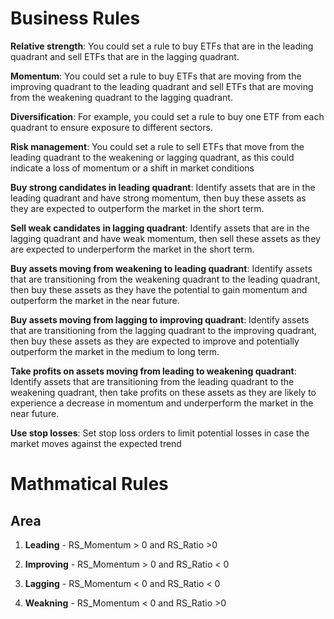 # Business Rules

**Relative strength**: You could set a rule to buy ETFs that are in the leading quadrant and sell ETFs that are in the lagging quadrant.

**Momentum**: You could set a rule to buy ETFs that are moving from the improving quadrant to the leading quadrant and sell ETFs that are moving from the weakening quadrant to the lagging quadrant.

**Diversification**: For example, you could set a rule to buy one ETF from each quadrant to ensure exposure to different sectors.

**Risk management**: You could set a rule to sell ETFs that move from the leading quadrant to the weakening or lagging quadrant, as this could indicate a loss of momentum or a shift in market conditions

**Buy strong candidates in leading quadrant**: Identify assets that are in the leading quadrant and have strong momentum, then buy these assets as they are expected to outperform the market in the short term.

**Sell weak candidates in lagging quadrant**: Identify assets that are in the lagging quadrant and have weak momentum, then sell these assets as they are expected to underperform the market in the short term.

**Buy assets moving from weakening to leading quadrant**: Identify assets that are transitioning from the weakening quadrant to the leading quadrant, then buy these assets as they have the potential to gain momentum and outperform the market in the near future.

**Buy assets moving from lagging to improving quadrant**: Identify assets that are transitioning from the lagging quadrant to the improving quadrant, then buy these assets as they are expected to improve and potentially outperform the market in the medium to long term.

**Take profits on assets moving from leading to weakening quadrant**: Identify assets that are transitioning from the leading quadrant to the weakening quadrant, then take profits on these assets as they are likely to experience a decrease in momentum and underperform the market in the near future.

**Use stop losses**: Set stop loss orders to limit potential losses in case the market moves against the expected trend

# Mathmatical Rules

## Area
1. **Leading** - RS_Momentum > 0 and RS_Ratio >0

2. **Improving** - RS_Momentum > 0 and RS_Ratio < 0

3. **Lagging** - RS_Momentum < 0 and RS_Ratio < 0

4. **Weakning** - RS_Momentum < 0 and RS_Ratio >0